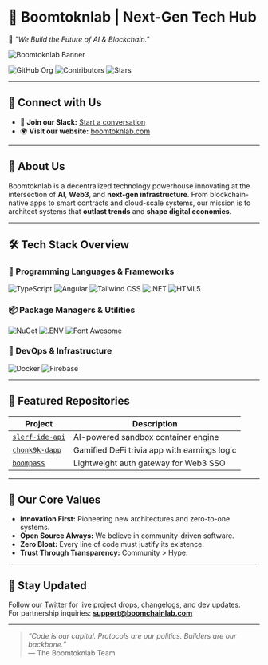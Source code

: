 # 🚀 **Boomtoknlab | Next-Gen Tech Hub**  
🌌 *"We Build the Future of AI & Blockchain."*

![Boomtoknlab Banner](https://raw.githubusercontent.com/Boomtoknlab/.github/main/profile/banner.png)

![GitHub Org](https://img.shields.io/badge/GitHub-Boomtoknlab-blue?style=flat&logo=github)
![Contributors](https://img.shields.io/github/contributors/Boomtoknlab/.github?color=cyan)
![Stars](https://img.shields.io/github/stars/Boomtoknlab/.github?style=social)

---

## 🔗 **Connect with Us**

- 💬 **Join our Slack:** [Start a conversation](https://join.slack.com/shareDM/zt-319wq2rc5-Z_R~khwIplIzSH9pZZUwNg)
- 🌍 **Visit our website:** [boomtoknlab.com](https://boomtoknlab.com)

---

## 🧱 **About Us**

Boomtoknlab is a decentralized technology powerhouse innovating at the intersection of **AI**, **Web3**, and **next-gen infrastructure**. From blockchain-native apps to smart contracts and cloud-scale systems, our mission is to architect systems that **outlast trends** and **shape digital economies**.

---

## 🛠 **Tech Stack Overview**

### 🚀 Programming Languages & Frameworks
![TypeScript](https://img.shields.io/badge/TypeScript-%233178C6?style=for-the-badge&logo=typescript&logoColor=white)
![Angular](https://img.shields.io/badge/Angular-%23dd1b16?style=for-the-badge&logo=angular&logoColor=white)
![Tailwind CSS](https://img.shields.io/badge/Tailwind%20CSS-%2306B6D4?style=for-the-badge&logo=tailwindcss&logoColor=white)
![.NET](https://img.shields.io/badge/.NET-%23512BD4?style=for-the-badge&logo=dotnet&logoColor=white)
![HTML5](https://img.shields.io/badge/HTML5-%23E34F26?style=for-the-badge&logo=html5&logoColor=white)

### 📦 Package Managers & Utilities
![NuGet](https://img.shields.io/badge/NuGet-%23004880?style=for-the-badge&logo=nuget&logoColor=white)
![.ENV](https://img.shields.io/badge/.env-%23ECD53F?style=for-the-badge&logo=dotenv&logoColor=white)
![Font Awesome](https://img.shields.io/badge/Font_Awesome-%23538DD7?style=for-the-badge&logo=font-awesome&logoColor=white)

### 🐳 DevOps & Infrastructure
![Docker](https://img.shields.io/badge/Docker-%232496ED?style=for-the-badge&logo=docker&logoColor=white)
![Firebase](https://img.shields.io/badge/Firebase-%23DD2C00?style=for-the-badge&logo=firebase&logoColor=white)

---

## 📁 Featured Repositories

| Project | Description |
|--------|-------------|
| [`slerf-ide-api`](https://github.com/Boomtoknlab/slerf-ide-api) | AI-powered sandbox container engine |
| [`chonk9k-dapp`](https://github.com/Boomtoknlab/chonk9k-dapp) | Gamified DeFi trivia app with earnings logic |
| [`boompass`](https://github.com/Boomtoknlab/boompass) | Lightweight auth gateway for Web3 SSO |

---

## 👥 Our Core Values

- **Innovation First:** Pioneering new architectures and zero-to-one systems.
- **Open Source Always:** We believe in community-driven software.
- **Zero Bloat:** Every line of code must justify its existence.
- **Trust Through Transparency:** Community > Hype.

---

## 📣 Stay Updated

Follow our [Twitter](https://twitter.com/BoomchainLabs) for live project drops, changelogs, and dev updates.  
For partnership inquiries: **support@boomchainlab.com**

---

> _“Code is our capital. Protocols are our politics. Builders are our backbone.”_  
> — The Boomtoknlab Team

